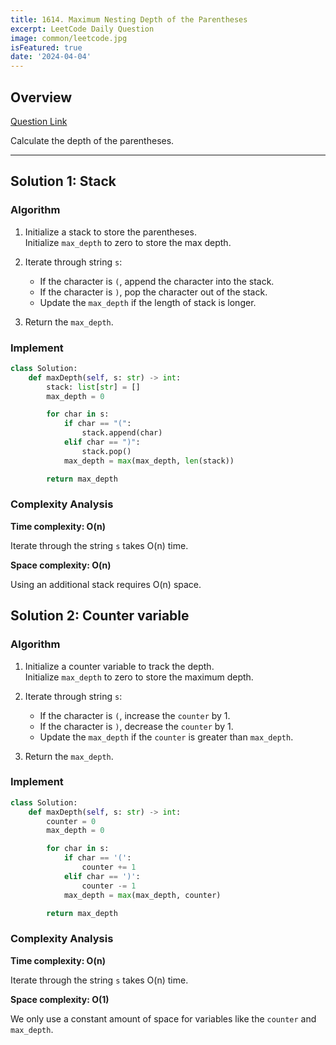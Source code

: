 ```yaml
---
title: 1614. Maximum Nesting Depth of the Parentheses
excerpt: LeetCode Daily Question
image: common/leetcode.jpg
isFeatured: true
date: '2024-04-04'
---
```


## Overview

[Question Link](https://leetcode.com/problems/maximum-nesting-depth-of-the-parentheses/description/)

Calculate the depth of the parentheses.

---

## Solution 1: Stack

### Algorithm

1. Initialize a stack to store the parentheses.\
   Initialize `max_depth` to zero to store the max depth.

2. Iterate through string `s`:

   - If the character is `(`, append the character into the stack.
   - If the character is `)`, pop the character out of the stack.
   - Update the `max_depth` if the length of stack is longer.

3. Return the `max_depth`.

### Implement

```python
class Solution:
    def maxDepth(self, s: str) -> int:
        stack: list[str] = []
        max_depth = 0

        for char in s:
            if char == "(":
                stack.append(char)
            elif char == ")":
                stack.pop()
            max_depth = max(max_depth, len(stack))

        return max_depth
```

### Complexity Analysis

**Time complexity: O(n)**

Iterate through the string `s` takes O(n) time.

**Space complexity: O(n)**

Using an additional stack requires O(n) space.

## Solution 2: Counter variable

### Algorithm

1. Initialize a counter variable to track the depth.\
   Initialize `max_depth` to zero to store the maximum depth.

2. Iterate through string `s`:

   - If the character is `(`, increase the `counter` by 1.
   - If the character is `)`, decrease the `counter` by 1.
   - Update the `max_depth` if the `counter` is greater than `max_depth`.

3. Return the `max_depth`.

### Implement

```python
class Solution:
    def maxDepth(self, s: str) -> int:
        counter = 0
        max_depth = 0

        for char in s:
            if char == '(':
                counter += 1
            elif char == ')':
                counter -= 1
            max_depth = max(max_depth, counter)

        return max_depth
```

### Complexity Analysis

**Time complexity: O(n)**

Iterate through the string `s` takes O(n) time.

**Space complexity: O(1)**

We only use a constant amount of space for variables like the `counter` and `max_depth`.
